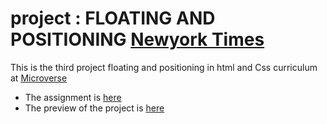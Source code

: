 # project : FLOATING AND POSITIONING [Newyork Times](https://www.nytimes.com/2014/03/18/science/space/detection-of-waves-in-space-buttresses-landmark-theory-of-big-bang.html?_r=0)
This is the third project floating and positioning in html and Css curriculum at [Microverse](https://www.microverse.org/) 
- The assignment is [here](https://www.theodinproject.com/courses/html5-and-css3/lessons/positioning-and-floating-elements)
- The preview of the project is [here](https://ugochukwuomeje.github.io/microvers_floating_position/)
